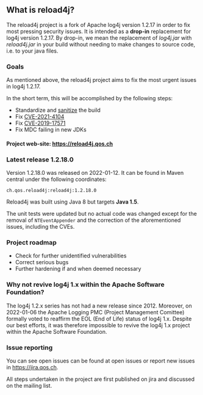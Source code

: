 

## What is reload4j?

The reload4j project is a fork of Apache log4j version 1.2.17 in order 
to fix most pressing security issues. It is intended as a 
__drop-in__ replacement for log4j version 1.2.17. By drop-in, we mean 
the replacement of  _log4j.jar_ with _reload4j.jar_ in your build without 
needing to make changes to source code, i.e. to your java files.

### Goals

As mentioned above, the reload4j project aims to fix the 
most urgent issues in log4j 1.2.17.

In the short term, this will be accomplished by the following steps:

* Standardize and [sanitize](https://jira.qos.ch/browse/REL-1) the build
* Fix [CVE-2021-4104](https://cve.report/CVE-2021-4104)
* Fix [CVE-2019-17571](https://cve.report/CVE-2019-17571)
* Fix MDC failing in new JDKs

#### Project web-site: https://reload4j.qos.ch

### Latest release 1.2.18.0

Version 1.2.18.0 was released on 2022-01-12. It can be found in Maven central 
under the following coordinates:

`ch.qos.reload4j:reload4j:1.2.18.0`

Reload4j was built using Java 8 but targets __Java 1.5__.

The unit tests were updated but no actual code was changed except 
for the removal of `NTEventAppender` and the correction of the 
aforementioned issues, including the CVEs.

### Project roadmap

* Check for further unidentified vulnerabilities
* Correct serious bugs
* Further hardening if and when deemed necessary

### Why not revive log4j 1.x within the Apache Software Foundation?

The log4j 1.2.x series has not had a new release since 2012. Moreover, 
on 2022-01-06 the Apache Logging PMC (Project Management Comittee) formally 
voted to reaffirm the EOL (End of Life) status of log4j 1.x. Despite our best efforts, 
it was therefore impossible to revive the log4j 1.x project within the 
Apache Software Foundation.

### Issue reporting

You can see open issues can be found at open issues or report new
issues in https://jira.qos.ch.

All steps undertaken in the project are first published on jira and
discussed on the mailing list.
